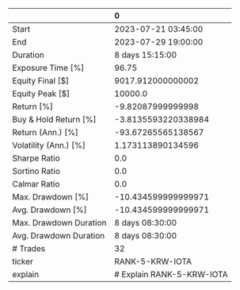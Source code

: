 |                        | 0                         |
|:-----------------------|:--------------------------|
| Start                  | 2023-07-21 03:45:00       |
| End                    | 2023-07-29 19:00:00       |
| Duration               | 8 days 15:15:00           |
| Exposure Time [%]      | 96.75                     |
| Equity Final [$]       | 9017.912000000002         |
| Equity Peak [$]        | 10000.0                   |
| Return [%]             | -9.82087999999998         |
| Buy & Hold Return [%]  | -3.8135593220338984       |
| Return (Ann.) [%]      | -93.67265565138567        |
| Volatility (Ann.) [%]  | 1.173113890134596         |
| Sharpe Ratio           | 0.0                       |
| Sortino Ratio          | 0.0                       |
| Calmar Ratio           | 0.0                       |
| Max. Drawdown [%]      | -10.434599999999971       |
| Avg. Drawdown [%]      | -10.434599999999971       |
| Max. Drawdown Duration | 8 days 08:30:00           |
| Avg. Drawdown Duration | 8 days 08:30:00           |
| # Trades               | 32                        |
| ticker                 | RANK-5-KRW-IOTA           |
| explain                | # Explain RANK-5-KRW-IOTA |